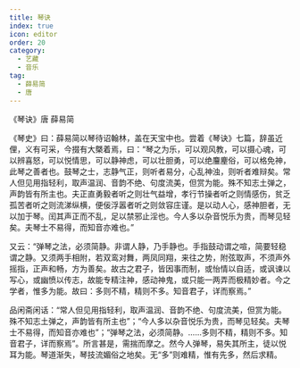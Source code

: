 ```yaml
---
title: 琴诀
index: true
icon: editor
order: 20
category:
  - 艺藏
  - 音乐
tag:
  - 薛易简
  - 唐
---
```


《琴诀》唐 薛易简  

《琴史》曰：薛易简以琴待诏翰林，盖在天宝中也。尝着《琴诀》七篇，辞虽近俚，义有可采，今掇有大槩着焉，曰：“琴之为乐，可以观风教，可以摄心魂，可以辨喜怒，可以悦情思，可以静神虑，可以壮胆勇，可以绝麠麈俗，可以格免神，此琴之善者也。鼓琴之士，志静气正，则听者易分，心乱神浊，则听者难辩矣。常人但见用指轻利，取声温润、音韵不绝、句度流美，但赏为能。殊不知志土弹之，声韵皆有所主也。夫正直勇毅者听之则壮气益增，孝行节操者听之则情感伤，贫乏孤苦者听之则流涕纵横，便佞浮嚣者听之则敛容庄谨。是以动人心，感神胆者，无以加于琴。闰其声正而不乱，足以禁邪止淫也。今人多以杂音悦乐为贵，而琴见轻矣。夫琴士不易得，而知音亦难也。”  

又云：“弹琴之法，必须简静。非谓人静，乃手静也。手指鼓动谓之喧，简要轻稳谓之静。又须两手相附，若双鸾对舞，两凤同翔，来往之势，附弦取声，不须声外摇指，正声和畅，方为善矣。故古之君子，皆因事而制，或怡情以自适，或讽谏以写心，或幽愤以传志，故能专精注神，感动神鬼，或只能一两弄而极精妙者。今之学者，惟多为能。故曰：多则不精，精则不多。知音君子，详而察焉。”  

品闲斋闲话：“常人但见用指轻利，取声温润、音韵不绝、句度流美，但赏为能。殊不知志土弹之，声韵皆有所主也”；“今人多以杂音悦乐为贵，而琴见轻矣。夫琴士不易得，而知音亦难也”；“弹琴之法，必须简静。……多则不精，精则不多。知音君子，详而察焉”。所言甚是，需揣而摩之。然今人弹琴，易失其所主，徒以悦耳为能。琴道渐失，琴技流媚俗之地矣。无“多”则难精，惟有先多，然后求精。  
